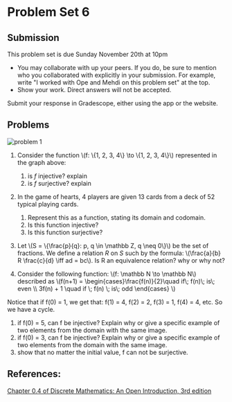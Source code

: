 # Problem Set 6

## Submission

This problem set is due Sunday November 20th at 10pm

- You may collaborate with up your peers. If you do, be sure to mention who you 
  collaborated with explicitly in your submission. For example, write "I worked
  with Ope and Mehdi on this problem set" at the top.
- Show your work. Direct answers will not be accepted.

Submit your response in Gradescope, either using the app or the website.

## Problems
![problem 1](/images/week6_p1.svg)

1. Consider the function \\(f: \\{1, 2, 3, 4\\} \to \\{1, 2, 3, 4\\}\\) represented in the graph above:
   1. is *f* injective? explain
   2. is *f* surjective? explain

2. In the game of hearts, 4 players are given 13 cards from a deck of 52 typical playing cards. 
   1. Represent this as a function, stating its domain and codomain.
   2. Is this function injective?
   3. Is this function surjective?

3. Let \\(S = \\{\frac{p}{q}: p, q \in \mathbb Z, q \neq 0\\}\\) be the set of fractions. We define a relation *R* on *S* such by the formula: \\(\frac{a}{b} R \frac{c}{d} \iff ad = bc\\). Is R an equivalence relation? why or why not?

4. Consider the following function: \\(f: \mathbb N \to \mathbb N\\) described as \\(f(n+1) = \begin{cases}\frac{f(n)}{2}\quad  if\\;  f(n)\\;  is\\;  even \\\ 3f(n) + 1 \quad if \\; f(n) \\; is\\;  odd \end{cases}
\\)

Notice that if f(0) = 1, we get that: f(1) = 4, f(2) = 2, f(3) = 1, f(4) = 4, etc. So we have a cycle.


   1. if f(0) = 5, can f be injective? Explain why or give a specific example of two elements from the domain with the same image.
   2. if f(0) = 3, can f be injective? Explain why or give a specific example of two elements from the domain with the same image.
   3. show that no matter the initial value, f can not be surjective. 


## References:
[Chapter 0.4 of Discrete Mathematics: An Open Introduction, 3rd edition](http://discrete.openmathbooks.org/dmoi3/sec*intro-functions.html)
